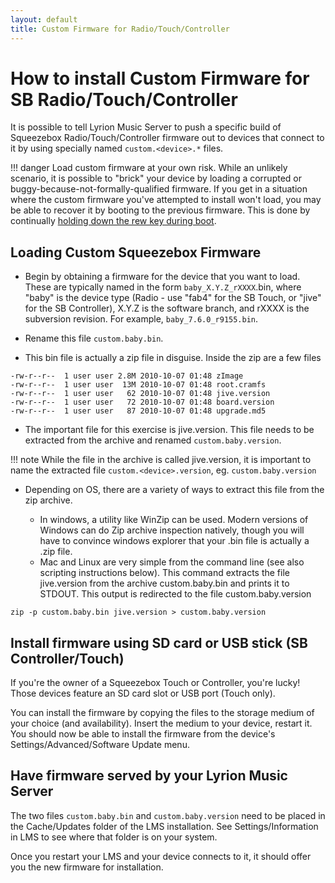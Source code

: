 ```yaml
---
layout: default
title: Custom Firmware for Radio/Touch/Controller
---
```


# How to install Custom Firmware for SB Radio/Touch/Controller

It is possible to tell Lyrion Music Server to push a specific build of Squeezebox Radio/Touch/Controller firmware out to devices that connect to it by using specially named `custom.<device>.*` files.

!!! danger
    Load custom firmware at your own risk. While an unlikely scenario, it is possible to "brick" your device by loading a corrupted or buggy-because-not-formally-qualified firmware. If you get in a situation where the custom firmware you've attempted to install won't load, you may be able to recover it by booting to the previous firmware. This is done by continually [holding down the rew key during boot](special-ir-keys-reset.md).

## Loading Custom Squeezebox Firmware

* Begin by obtaining a firmware for the device that you want to load. These are typically named in the form `baby_X.Y.Z_rXXXX`.bin, where "baby" is the device type (Radio - use "fab4" for the SB Touch, or "jive" for the SB Controller), X.Y.Z is the software branch, and rXXXX is the subversion revision. For example, `baby_7.6.0_r9155.bin`.

* Rename this file `custom.baby.bin`.

* This bin file is actually a zip file in disguise. Inside the zip are a few files

```
-rw-r--r--  1 user user 2.8M 2010-10-07 01:48 zImage
-rw-r--r--  1 user user  13M 2010-10-07 01:48 root.cramfs
-rw-r--r--  1 user user   62 2010-10-07 01:48 jive.version
-rw-r--r--  1 user user   72 2010-10-07 01:48 board.version
-rw-r--r--  1 user user   87 2010-10-07 01:48 upgrade.md5
```

* The important file for this exercise is jive.version. This file needs to be extracted from the archive and renamed `custom.baby.version`.

!!! note
    While the file in the archive is called jive.version, it is important to name the extracted file `custom.<device>.version`, eg. `custom.baby.version`

* Depending on OS, there are a variety of ways to extract this file from the zip archive.

    * In windows, a utility like WinZip can be used. Modern versions of Windows can do Zip archive inspection natively, though you will have to convince windows explorer that your .bin file is actually a .zip file.
    * Mac and Linux are very simple from the command line (see also scripting instructions below). This command extracts the file jive.version from the archive custom.baby.bin and prints it to STDOUT. This output is redirected to the file custom.baby.version

```
zip -p custom.baby.bin jive.version > custom.baby.version
```

## Install firmware using SD card or USB stick (SB Controller/Touch)

If you're the owner of a Squeezebox Touch or Controller, you're lucky! Those devices feature an SD card slot or USB port (Touch only).

You can install the firmware by copying the files to the storage medium of your choice (and availability). Insert the medium to your device, restart it. You should now be able to install the firmware from the device's Settings/Advanced/Software Update menu.

## Have firmware served by your Lyrion Music Server

The two files `custom.baby.bin` and `custom.baby.version` need to be placed in the Cache/Updates folder of the LMS installation. See Settings/Information in LMS to see where that folder is on your system.

Once you restart your LMS and your device connects to it, it should offer you the new firmware for installation.